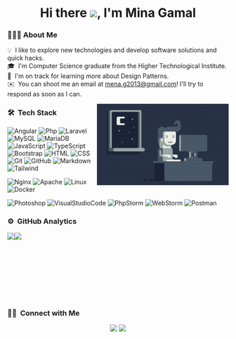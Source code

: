 
<h1 align="center">Hi there <img src="https://raw.githubusercontent.com/sudnyeshtalekar/sudnyeshtalekar/master/Assets/Hi.gif" width="40px">, I'm Mina Gamal</h1>

### 👨🏻‍💻 About Me
💡  &nbsp;I like to explore new technologies and develop software solutions and quick hacks.\
🎓 &nbsp;I'm Computer Science graduate from the Higher Technological Institute.\
🌱 &nbsp;I'm on track for learning more about Design Patterns.\
✉️ &nbsp;You can shoot me an email at mena.g2013@gmail.com! I'll try to respond as soon as I can.
<!-- 📄 &nbsp;Please have a look at my [Résumé](https://www.myresume.com/resume.html) for more details about me. I'm open to feedback and suggestions! -->

<img alt="Night Coding" src="https://raw.githubusercontent.com/AVS1508/AVS1508/master/assets/Night-Coding.gif" align="right"/>

### 🛠 &nbsp;Tech Stack
![Angular](https://img.shields.io/badge/-Angular-05122A?style=flat&logo=angular&logoColor=red) ![Php](https://img.shields.io/badge/-PHP-05122A?style=flat&logo=php) ![Laravel](https://img.shields.io/badge/-Laravel-05122A?style=flat&logo=laravel) ![MySQL](https://img.shields.io/badge/-mysql-05122A?style=flat&logo=mysql&logoColor=4479A1) ![MariaDB](https://img.shields.io/badge/-MariaDB-05122A?style=flat&logo=MariaDB) ![JavaScript](https://img.shields.io/badge/-JavaScript-05122A?style=flat&logo=javascript) ![TypeScript](https://img.shields.io/badge/-TypeScript-05122A?style=flat&logo=TypeScript) ![Bootstrap](https://img.shields.io/badge/-Bootstrap-05122A?style=flat&logo=bootstrap) ![HTML](https://img.shields.io/badge/-HTML-05122A?style=flat&logo=HTML5) ![CSS](https://img.shields.io/badge/-CSS-05122A?style=flat&logo=CSS3&logoColor=1572B6) ![Git](https://img.shields.io/badge/-Git-05122A?style=flat&logo=git) ![GitHub](https://img.shields.io/badge/-GitHub-05122A?style=flat&logo=github) ![Markdown](https://img.shields.io/badge/-Markdown-05122A?style=flat&logo=markdown) ![Tailwind](https://img.shields.io/badge/Tailwind-blue?style=flat&logo=tailwind-css)

![Nginx](https://img.shields.io/badge/-Nginx-05122A?style=flat&logo=Nginx&logoColor=009639) ![Apache](https://img.shields.io/badge/-Apache-05122A?style=flat&logo=Apache&logoColor=D22128) ![Linux](https://img.shields.io/badge/-Linux-05122A?style=flat&logo=Linux) ![Docker](https://img.shields.io/badge/-Docker-05122A?style=flat&logo=Docker)

![Photoshop](https://img.shields.io/badge/-Photoshop-05122A?style=flat&logo=adobe-photoshop)  ![VisualStudioCode](https://img.shields.io/badge/-VSCode-05122A?style=flat&logo=visualStudioCode) ![PhpStorm](https://img.shields.io/badge/-PhpStorm-05122A?style=flat&logo=PhpStorm&logoColor=) ![WebStorm](https://img.shields.io/badge/-WebStorm-05122A?style=flat&logo=WebStorm&logoColor=) ![Postman](https://img.shields.io/badge/-Postman-05122A?style=flat&logo=Postman)

### ⚙️ &nbsp;GitHub Analytics
<div align="center" style="display:flex;flex-direction:row;">
  <img class="img" height="150px" src="https://github-readme-stats-eight-theta.vercel.app/api?username=mgnet55&show_icons=true&count_private=true&include_all_commits=true&theme=algolia&hide=stars,issues"/>
  <img class="img" height="150px" src="https://github-readme-stats-eight-theta.vercel.app/api/top-langs/?username=mgnet55&theme=algolia&layout=compact" />
</div>

### 🤝🏻 &nbsp;Connect with Me
<p align="center">
<a href="https://linkedin.com/in/mina-gamal-5a932013a"><img src="https://img.shields.io/badge/-Mina%20Gamal-0077B5?style=flat&logo=Linkedin&logoColor=white"/></a>
<a href="mailto:mena.g2013@gmail.com"><img src="https://img.shields.io/badge/-mena.g2013-D14836?style=flat&logo=Gmail&logoColor=white"/></a>
